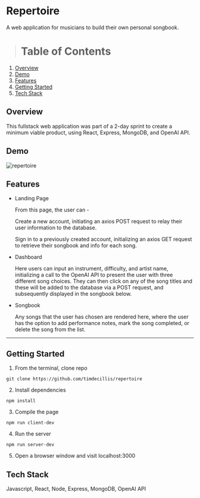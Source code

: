 # Repertoire
A web application for musicians to build their own personal songbook.

> # Table of Contents
1. [Overview](#overview)
2. [Demo](#demo)
3. [Features](#features)
4. [Getting Started](#getting-started)
5. [Tech Stack](#tech-stack)

## Overview
This fullstack web application was part of a 2-day sprint to create a minimum viable product, using React, Express, MongoDB, and OpenAI API.

## Demo

![repertoire](https://github.com/timdecillis/repertoire/assets/120437574/e29325ef-a1fb-440d-aa56-c4113a86aa03)

## Features
* Landing Page

  From this page, the user can -

   Create a new account, initiating an axios POST request to relay their user information to the
   database.

   Sign in to a previously created account, initializing an axios GET request to retrieve their
    songbook and info for each song.

* Dashboard

  Here users can input an instrument, difficulty, and artist name, initializing a call to the OpenAI API to present the user with three different song choices. They can then click on any of the song titles and these will be added to the database via a POST request, and subsequently displayed in the songbook below.

* Songbook

  Any songs that the user has chosen are rendered here, where the user has the option to add performance notes, mark the song completed, or delete the song from the list.
---

## Getting Started

1. From the terminal, clone repo
```
git clone https://github.com/timdecillis/repertoire
```

2. Install dependencies
```
npm install
```
3. Compile the page
```
npm run client-dev
```
4. Run the server
```
npm run server-dev
```
5. Open a browser window and visit localhost:3000

## Tech Stack

Javascript, React, Node, Express, MongoDB, OpenAI API
